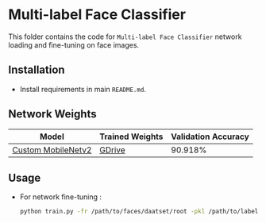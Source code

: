 # Multi-label Face Classifier

This folder contains the code for `Multi-label Face Classifier` network loading and fine-tuning on face images.

## Installation

-   Install requirements in main `README.md`.

## Network Weights

| Model | Trained Weights | Validation Accuracy |
|-------|-----------------|---------------------|
| [Custom MobileNetv2](https://github.com/suikei-wong/Facial-Attributes-Classification) | [GDrive](https://drive.google.com/file/d/1yuBfD-tidXt-pIXPY6co0OGcsc1h92Cv/view?usp=sharing) | 90.918% |

## Usage

-   For network fine-tuning :
    ```bash
    python train.py -fr /path/to/faces/daatset/root -pkl /path/to/labels/pickle/file
    ```
